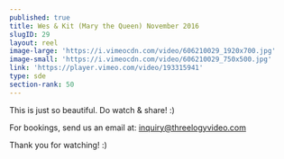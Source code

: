 ```yaml
---
published: true
title: Wes & Kit (Mary the Queen) November 2016
slugID: 29
layout: reel
image-large: 'https://i.vimeocdn.com/video/606210029_1920x700.jpg'
image-small: 'https://i.vimeocdn.com/video/606210029_750x500.jpg'
link: 'https://player.vimeo.com/video/193315941'
type: sde
section-rank: 50
---
```

This is just so beautiful. Do watch & share! :)

For bookings, send us an email at: inquiry@threelogyvideo.com

Thank you for watching! :)
